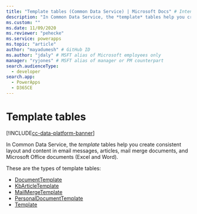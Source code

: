 ```yaml
---
title: "Template tables (Common Data Service) | Microsoft Docs" # Intent and product brand in a unique string of 43-59 chars including spaces
description: "In Common Data Service, the *template* tables help you create consistent layout and content in email messages, articles, mail merge documents, and Microsoft Office documents (Excel and Word)."
ms.custom: ""
ms.date: 11/09/2020
ms.reviewer: "pehecke"
ms.service: powerapps
ms.topic: "article"
author: "mayadumesh" # GitHub ID
ms.author: "jdaly" # MSFT alias of Microsoft employees only
manager: "ryjones" # MSFT alias of manager or PM counterpart
search.audienceType: 
  - developer
search.app: 
  - PowerApps
  - D365CE
---
```

# Template tables

[!INCLUDE[cc-data-platform-banner](../../includes/cc-data-platform-banner.md)]

In Common Data Service, the *template* tables help you create consistent layout and content in email messages, articles, mail merge documents, and Microsoft Office documents (Excel and Word).

These are the types of template tables:
- [DocumentTemplate](reference/entities/documenttemplate.md)
- [KbArticleTemplate](reference/entities/kbarticletemplate.md) 
- [MailMergeTemplate](reference/entities/mailmergetemplate.md) 
- [PersonalDocumentTemplate](reference/entities/personaldocumenttemplate.md) 
- [Template](reference/entities/template.md) 
